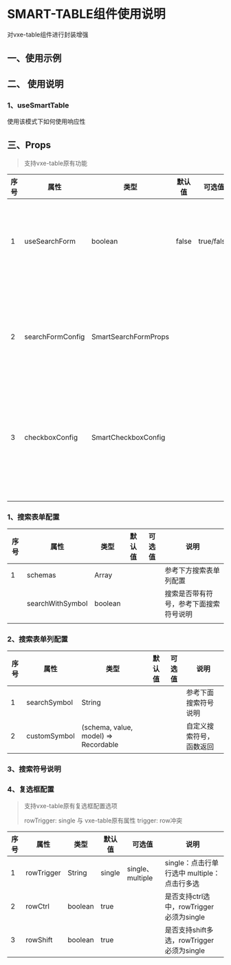 # SMART-TABLE组件使用说明

对vxe-table组件进行封装增强

## 一、使用示例

## 二、 使用说明

### 1、useSmartTable

使用该模式下如何使用响应性

## 三、Props

> 支持vxe-table原有功能

序号 | 属性 | 类型 | 默认值 | 可选值 | 说明
-- | -- | -- | -- | -- | --
1|useSearchForm|boolean|false|true/false|是否使用搜索表单
2|searchFormConfig|SmartSearchFormProps|||参考下方搜索表单配置
3|checkboxConfig|SmartCheckboxConfig|||参考下方复选框配置
|||||
|||||
|||||
|||||
|||||
|||||

### 1、搜索表单配置

| 序号 | 属性 | 类型 | 默认值 | 可选值 | 说明 |
| ---- | ---- | ---- | ------ | ------ | ---- |
|1 | schemas|Array<SmartSearchFormSchema>|||参考下方搜索表单列配置|
| | searchWithSymbol |boolean|||搜索是否带有符号，参考下面搜索符号说明|
| | |||||

### 2、搜索表单列配置
| 序号 | 属性 | 类型 | 默认值 | 可选值 | 说明 |
| ---- | ---- | ---- | ------ | ------ | ---- |
|1 | searchSymbol |String|||参考下面搜索符号说明|
|2 | customSymbol |(schema, value, model) => Recordable|||自定义搜索符号，函数返回|

### 3、搜索符号说明

### 4、复选框配置

> 支持vxe-table原有复选框配置选项
>
> rowTrigger: single 与 vxe-table原有属性 trigger: row冲突

| 序号 | 属性 | 类型 | 默认值 | 可选值 | 说明 |
| ---- | ---- | ---- | ------ | ------ | ---- |
|1 | rowTrigger |String|single|single、multiple|single：点击行单行选中  multiple：点击行多选|
|2 | rowCtrl |boolean|true||是否支持ctrl选中，rowTrigger必须为single|
|3 | rowShift |boolean|true||是否支持shift多选，rowTrigger必须为single|